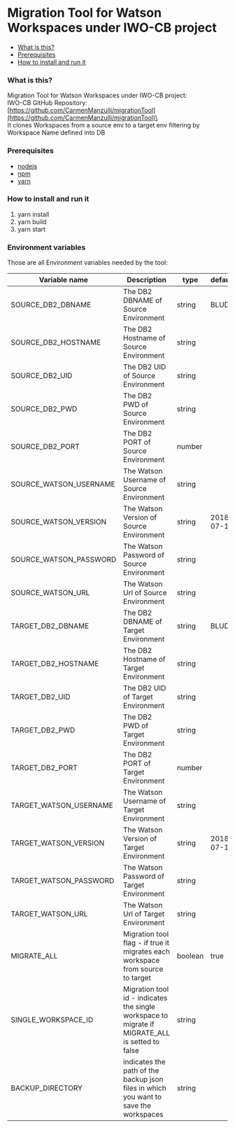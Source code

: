 # Migration Tool for Watson Workspaces under IWO-CB project

- [What is this?](#what-is-this)
- [Prerequisites](#prerequisites)
- [How to install and run it](#how-to-install-and-run-it)

### What is this?

Migration Tool for Watson Workspaces under IWO-CB project:\
IWO-CB GitHub Repository: [https://github.com/CarmenManzulli/migrationTool](https://github.com/CarmenManzulli/migrationTool)\
\
It clones Workspaces from a source env to a target env filtering by Workspace Name defined into DB

### Prerequisites

- [nodejs](https://nodejs.org/it/)
- [npm](https://www.npmjs.com/)
- [yarn](https://yarnpkg.com/lang/en/)

### How to install and run it

1. yarn install
2. yarn build
3. yarn start

### Environment variables

Those are all Environment variables needed by the tool:

| Variable name          | Description                                                                                     | type    | default    |
| ---------------------- | ----------------------------------------------------------------------------------------------- | ------- | ---------- |
| SOURCE_DB2_DBNAME      | The DB2 DBNAME of Source Environment                                                            | string  | BLUDB      |
| SOURCE_DB2_HOSTNAME    | The DB2 Hostname of Source Environment                                                          | string  |            |
| SOURCE_DB2_UID         | The DB2 UID of Source Environment                                                               | string  |            |
| SOURCE_DB2_PWD         | The DB2 PWD of Source Environment                                                               | string  |            |
| SOURCE_DB2_PORT        | The DB2 PORT of Source Environment                                                              | number  |            |
| SOURCE_WATSON_USERNAME | The Watson Username of Source Environment                                                       | string  |            |
| SOURCE_WATSON_VERSION  | The Watson Version of Source Environment                                                        | string  | 2018-07-10 |
| SOURCE_WATSON_PASSWORD | The Watson Password of Source Environment                                                       | string  |            |
| SOURCE_WATSON_URL      | The Watson Url of Source Environment                                                            | string  |            |
| TARGET_DB2_DBNAME      | The DB2 DBNAME of Target Environment                                                            | string  | BLUDB      |
| TARGET_DB2_HOSTNAME    | The DB2 Hostname of Target Environment                                                          | string  |            |
| TARGET_DB2_UID         | The DB2 UID of Target Environment                                                               | string  |            |
| TARGET_DB2_PWD         | The DB2 PWD of Target Environment                                                               | string  |            |
| TARGET_DB2_PORT        | The DB2 PORT of Target Environment                                                              | number  |            |
| TARGET_WATSON_USERNAME | The Watson Username of Target Environment                                                       | string  |            |
| TARGET_WATSON_VERSION  | The Watson Version of Target Environment                                                        | string  | 2018-07-10 |
| TARGET_WATSON_PASSWORD | The Watson Password of Target Environment                                                       | string  |            |
| TARGET_WATSON_URL      | The Watson Url of Target Environment                                                            | string  |            |
| MIGRATE_ALL            | Migration tool flag - if true it migrates each workspace from source to target                  | boolean | true       |
| SINGLE_WORKSPACE_ID    | Migration tool id - indicates the single workspace to migrate if MIGRATE_ALL is setted to false | string  |            |
| BACKUP_DIRECTORY       | indicates the path of the backup json files in which you want to save the workspaces            | string  |            |
